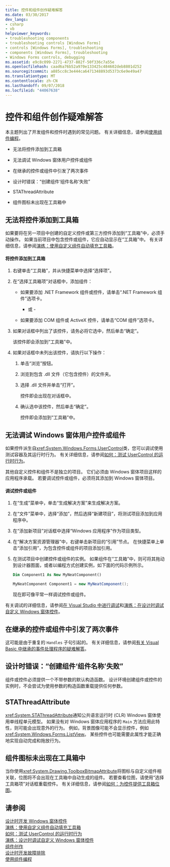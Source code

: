 ```yaml
---
title: 控件和组件创作疑难解答
ms.date: 03/30/2017
dev_langs:
- csharp
- vb
helpviewer_keywords:
- troubleshooting components
- troubleshooting controls [Windows Forms]
- controls [Windows Forms], troubleshooting
- components [Windows Forms], troubleshooting
- Windows Forms controls, debugging
ms.assetid: e9c8c099-2271-4737-882f-50f336c7a55e
ms.openlocfilehash: caad6a76b52a970e133425c484602deb8801d252
ms.sourcegitcommit: a885cc8c3e444ca6471348893d5373c6e9e49a47
ms.translationtype: MT
ms.contentlocale: zh-CN
ms.lasthandoff: 09/07/2018
ms.locfileid: "44067638"
---
```

# <a name="troubleshooting-control-and-component-authoring"></a>控件和组件创作疑难解答
本主题列出了开发组件和控件时遇到的常见问题。 有关详细信息，请参阅[使用组件编程](https://msdn.microsoft.com/library/d4d4fcb4-e0b8-46b3-b679-7ee0026eb9e3)。  
  
-   无法将控件添加到工具箱  
  
-   无法调试 Windows 窗体用户控件或组件  
  
-   在继承的控件或组件中引发了两次事件  
  
-   设计时错误：“创建组件‘组件名称’失败”  
  
-   STAThreadAttribute  
  
-   组件图标未出现在工具箱中  
  
## <a name="cannot-add-control-to-toolbox"></a>无法将控件添加到工具箱  
 如果要将在另一项目中创建的自定义控件或第三方控件添加到“工具箱”中，必须手动操作。 如果当前项目中包含控件或组件，它应自动显示在“工具箱”中。 有关详细信息，请参阅[演练：使用自定义组件自动填充工具箱](../../../../docs/framework/winforms/controls/walkthrough-automatically-populating-the-toolbox-with-custom-components.md)。  
  
#### <a name="to-add-a-control-to-the-toolbox"></a>将控件添加到工具箱  
  
1.  右键单击“工具箱”，并从快捷菜单中选择“选择项”。  
  
2.  在“选择工具箱项”对话框中，添加组件：  
  
    -   如果要添加 .NET Framework 组件或控件，请单击“.NET Framework 组件”选项卡。  
  
         - 或 -  
  
    -   如果要添加 COM 组件或 ActiveX 控件，请单击“COM 组件”选项卡。  
  
3.  如果对话框中列出了该控件，请务必将它选中，然后单击“确定”。  
  
     该控件即会添加到“工具箱”中。  
  
4.  如果对话框中未列出该控件，请执行以下操作：  
  
    1.  单击“浏览”按钮。  
  
    2.  浏览到包含 .dll 文件（它包含控件）的文件夹。  
  
    3.  选择 .dll 文件并单击“打开”。  
  
         控件即会出现在对话框中。  
  
    4.  确认选中该控件，然后单击“确定”。  
  
         控件即会添加到“工具箱”中。  
  
## <a name="cannot-debug-the-windows-forms-user-control-or-component"></a>无法调试 Windows 窗体用户控件或组件  
 如果控件派生自<xref:System.Windows.Forms.UserControl>类，您可以调试使用测试容器及其运行时行为。 有关详细信息，请参阅[如何：测试 UserControl 的运行时行为](../../../../docs/framework/winforms/controls/how-to-test-the-run-time-behavior-of-a-usercontrol.md)。  
  
 其他自定义控件和组件不是独立的项目。 它们必须由 Windows 窗体项目这样的应用程序承载。 若要调试控件或组件，必须将其添加到 Windows 窗体项目。  
  
#### <a name="to-debug-a-control-or-component"></a>调试控件或组件  
  
1.  在“生成”菜单中，单击“生成解决方案”来生成解决方案。  
  
2.  在“文件”菜单中，选择“添加”，然后选择“新建项目”，将测试项目添加到应用程序中。  
  
3.  在“添加新项目”对话框中选择“Windows 应用程序”作为项目类型。  
  
4.  在“解决方案资源管理器”中，右键单击新项目的“引用”节点。 在快捷菜单上单击“添加引用”，为包含控件或组件的项目添加引用。  
  
5.  在测试项目中创建控件或组件的实例。 如果组件在“工具箱”中，则可将其拖动到设计器图面，或者以编程方式创建实例，如下面的代码示例所示。  
  
    ```vb  
    Dim Component1 As New MyNeatComponent()  
    ```  
  
    ```csharp  
    MyNeatComponent Component1 = new MyNeatComponent();  
    ```  
  
     现在即可像平常一样调试控件或组件。  
  
 有关调试的详细信息，请参阅[在 Visual Studio 中进行调试](/visualstudio/debugger/debugging-in-visual-studio)和[演练：在设计时调试自定义 Windows 窗体控件](../../../../docs/framework/winforms/controls/walkthrough-debugging-custom-windows-forms-controls-at-design-time.md)。  
  
## <a name="event-is-raised-twice-in-inherited-control-or-component"></a>在继承的控件或组件中引发了两次事件  
 这可能是由于重复的 `Handles` 子句引起的。 有关详细信息，请参阅[有关 Visual Basic 中继承的事件处理程序的疑难解答](~/docs/visual-basic/programming-guide/language-features/events/troubleshooting-inherited-event-handlers.md)。  
  
## <a name="design-time-error-failed-to-create-component-component-name"></a>设计时错误：“创建组件‘组件名称’失败”  
 组件或控件必须提供一个不带参数的默认构造函数。 设计环境创建组件或控件的实例时，不会尝试为使用参数的构造函数重载提供任何参数。  
  
## <a name="stathreadattribute"></a>STAThreadAttribute  
 <xref:System.STAThreadAttribute>通知公共语言运行时 (CLR) Windows 窗体使用单线程单元模型。 如果没有对 Windows 窗体应用程序的 `Main` 方法应用此特性，则可能会出现意外的行为。 例如，背景图像可能不会显示控件，例如<xref:System.Windows.Forms.ListView>。 某些控件也可能需要此属性才能正确地实现自动完成和拖放行为。  
  
## <a name="component-icon-does-not-appear-in-toolbox"></a>组件图标未出现在工具箱中  
 当你使用<xref:System.Drawing.ToolboxBitmapAttribute>将图标与自定义组件相关联，位图将不会出现在工具箱中自动生成的组件。 若要查看位图，请使用“选择工具箱项”对话框重载控件。 有关详细信息，请参阅[如何：为控件提供工具箱位图](../../../../docs/framework/winforms/controls/how-to-provide-a-toolbox-bitmap-for-a-control.md)。  
  
## <a name="see-also"></a>请参阅  
 [设计时开发 Windows 窗体控件](../../../../docs/framework/winforms/controls/developing-windows-forms-controls-at-design-time.md)  
 [演练：使用自定义组件自动填充工具箱](../../../../docs/framework/winforms/controls/walkthrough-automatically-populating-the-toolbox-with-custom-components.md)  
 [如何：测试 UserControl 的运行时行为](../../../../docs/framework/winforms/controls/how-to-test-the-run-time-behavior-of-a-usercontrol.md)  
 [演练：设计时调试自定义 Windows 窗体控件](../../../../docs/framework/winforms/controls/walkthrough-debugging-custom-windows-forms-controls-at-design-time.md)  
 [组件创作](https://msdn.microsoft.com/library/4a5a5e49-0378-4a31-83bc-24da0f1a727d)  
 [设计时开发故障排除](https://msdn.microsoft.com/library/e048d08e-fa7c-4be8-b238-4abaa199a0a6)  
 [使用组件编程](https://msdn.microsoft.com/library/d4d4fcb4-e0b8-46b3-b679-7ee0026eb9e3)
